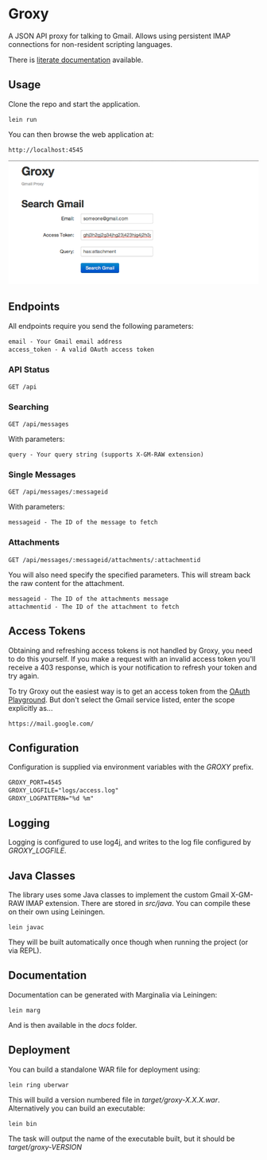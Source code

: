 
# Groxy

A JSON API proxy for talking to Gmail.  Allows using persistent IMAP connections for non-resident scripting languages.

There is [literate documentation](http://boxuk.github.com/groxy/) available.

## Usage

Clone the repo and start the application.

```
lein run
```

You can then browse the web application at:

```
http://localhost:4545
```

![](http://github.com/boxuk/groxy/raw/master/images/www.png)

## Endpoints

All endpoints require you send the following parameters:

```
email - Your Gmail email address
access_token - A valid OAuth access token
```

### API Status

```
GET /api
```

### Searching

```
GET /api/messages
```

With parameters:

```
query - Your query string (supports X-GM-RAW extension)
```

### Single Messages

```
GET /api/messages/:messageid
```

With parameters:

```
messageid - The ID of the message to fetch
```

### Attachments

```
GET /api/messages/:messageid/attachments/:attachmentid
```

You will also need specify the specified parameters.  This will stream back the
raw content for the attachment.

```
messageid - The ID of the attachments message
attachmentid - The ID of the attachment to fetch
```

## Access Tokens

Obtaining and refreshing access tokens is not handled by Groxy, you need to do this yourself.
If you make a request with an invalid access token you'll receive a 403 response, which is 
your notification to refresh your token and try again.

To try Groxy out the easiest way is to get an access token from the [OAuth Playground](https://developers.google.com/oauthplayground/).
But don't select the Gmail service listed, enter the scope explicitly as...

```
https://mail.google.com/
```

## Configuration

Configuration is supplied via environment variables with the _GROXY_ prefix.

```
GROXY_PORT=4545
GROXY_LOGFILE="logs/access.log"
GROXY_LOGPATTERN="%d %m"
```

## Logging

Logging is configured to use log4j, and writes to the log file configured by _GROXY_LOGFILE_.

## Java Classes

The library uses some Java classes to implement the custom Gmail X-GM-RAW IMAP extension.
There are stored in _src/java_.  You can compile these on their own using Leiningen.

```
lein javac
```

They will be built automatically once though when running the project (or via REPL).

## Documentation

Documentation can be generated with Marginalia via Leiningen:

```
lein marg
```

And is then available in the _docs_ folder.

## Deployment

You can build a standalone WAR file for deployment using:

```
lein ring uberwar
```

This will build a version numbered file in _target/groxy-X.X.X.war_. Alternatively you can
build an executable:

```
lein bin
```

The task will output the name of the executable built, but it should be _target/groxy-VERSION_


